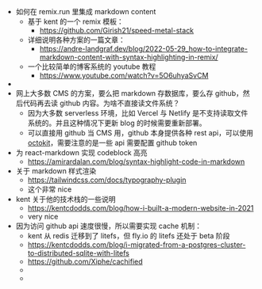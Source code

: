 - 如何在 remix.run 里集成 markdown content
	- 基于 kent 的一个 remix 模板：
		- https://github.com/Girish21/speed-metal-stack
	- 详细说明各种方案的一篇文章：
		- https://andre-landgraf.dev/blog/2022-05-29_how-to-integrate-markdown-content-with-syntax-highlighting-in-remix/
	- 一个比较简单的博客系统的 youtube 教程
		- https://www.youtube.com/watch?v=5O6uhyaSvCM
-
- 网上大多数 CMS 的方案，要么把 markdown 存数据库，要么存 github，然后代码再去读 github 内容。为啥不直接读文件系统？
	- 因为大多数 serverless 环境，比如 Vercel 与 Netlify 是不支持读取文件系统的。并且这种情况下更新 blog 的时候需要重新部署。
	- 可以直接用 github 当 CMS 用，github 本身提供各种 rest api，可以使用 [octokit](https://octokit.github.io/rest.js/v19/)，需要注意的是一些 api 需要配置 github token
- 为 react-markdown 实现 codeblock 高亮
	- https://amirardalan.com/blog/syntax-highlight-code-in-markdown
- 关于 markdown 样式渲染
	- https://tailwindcss.com/docs/typography-plugin
	- 这个非常 nice
- kent 关于他的技术栈的一些说明
	- https://kentcdodds.com/blog/how-i-built-a-modern-website-in-2021
	- very nice
- 因为访问 github api 速度很慢，所以需要实现 cache 机制：
	- kent 从 redis 迁移到了 litefs，但 fly.io 的 litefs 还处于 beta 阶段
	- https://kentcdodds.com/blog/i-migrated-from-a-postgres-cluster-to-distributed-sqlite-with-litefs
	- https://github.com/Xiphe/cachified
	-
	-